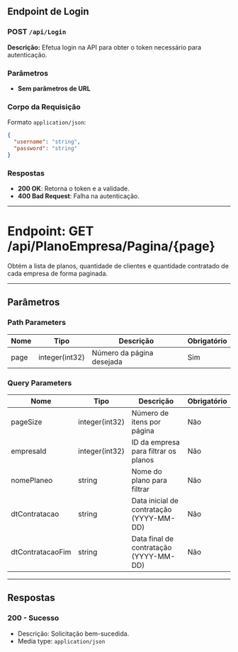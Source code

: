 ## Endpoint de Login

### **POST** `/api/Login`

**Descrição:** Efetua login na API para obter o token necessário para autenticação.

### Parâmetros

- **Sem parâmetros de URL**

### Corpo da Requisição

Formato `application/json`:

```json
{
  "username": "string",
  "password": "string"
}
```

### Respostas

- **200 OK**: Retorna o token e a validade.
- **400 Bad Request**: Falha na autenticação.

---

# Endpoint: GET /api/PlanoEmpresa/Pagina/{page}

Obtém a lista de planos, quantidade de clientes e quantidade contratado de cada empresa de forma paginada.

---

## **Parâmetros**

### **Path Parameters**
| Nome | Tipo        | Descrição                   | Obrigatório |
|------|-------------|-----------------------------|-------------|
| page | integer(int32) | Número da página desejada   | Sim         |

### **Query Parameters**
| Nome              | Tipo            | Descrição                                    | Obrigatório |
|-------------------|-----------------|--------------------------------------------|-------------|
| pageSize          | integer(int32) | Número de itens por página                  | Não         |
| empresaId         | integer(int32) | ID da empresa para filtrar os planos        | Não         |
| nomePlaneo        | string         | Nome do plano para filtrar                  | Não         |
| dtContratacao     | string         | Data inicial de contratação (YYYY-MM-DD)    | Não         |
| dtContratacaoFim  | string         | Data final de contratação (YYYY-MM-DD)      | Não         |

---

## **Respostas**

### **200 - Sucesso**
- Descrição: Solicitação bem-sucedida.
- Media type: `application/json`
